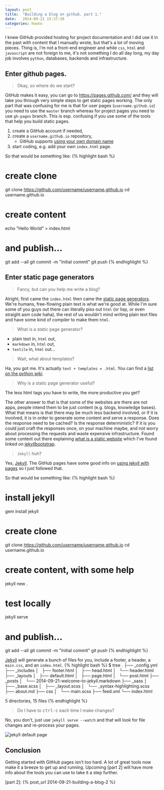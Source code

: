 ```yaml
---
layout: post
title:  "Building a blog on github. part 1."
date:   2014-09-21 15:37:38
categories: howto
---
```


I knew GitHub provided hosting for project documentation and I did use it in
the past with content that I manually wrote, but that's a lot of moving pieces.
Thing is, I'm not a front-end engineer and while `css`, `html` and `javascript`
are not foreign to me, it's not something I do all day long, my day job
involves `python`, databases, backends and infrastructure.

## Enter github pages.

> Okay, so where do we start?

GitHub makes it easy, you can go to <https://pages.github.com/> and they will
take you through very simple steps to get static pages working. The only part
that was confusing for me is that for user pages (`username.github.io`) you
need to use the `master` branch whereas for project pages you need to use
`gh-pages` branch. This is esp. confusing if you use some of the tools that
help you build static pages.

1. create a GitHub account if needed,
1. create a `username.github.io` repository,
    * GitHub supports [using your own domain name]
1. start coding, e.g. add your own `index.html` page.


So that would be something like:
{% highlight bash %}
# create clone
git clone https://github.com/username/username.github.io
cd username.github.io

# create content
echo "Hello World" > index.html

# and publish...
git add --all
git commit -m "Initial commit"
git push
{% endhighlight %}

## Enter static page generators

> Fancy, but can you help me write a blog?

Alright, first came the `index.html` then came the [static page generators].
We're humans, free-flowing plain text is what we're good at. While I'm sure
some of you guys out there can literally piss out `html` (or lisp, or even
straight asm code haha), the rest of us wouldn't mind writing plain text files
and have some kind of compiler to make them `html`.

> What is a static page generator?

* plain text in, `html` out,
* `markdown` in, `html` out,
* `textile` in, `html` out...

> Wait, what about templates?

Ha, you got me. It's actually `text + templates = .html`.
You can find a [list on the python wiki].

> Why is a static page generator useful?

The less html tags you have to write, the more productive you get?

The other answer to that is that some of the websites are there are not apps,
people intend them to be just content (e.g. blogs, knowledge bases). What that
means is that there may be much less backend involved, or if it is involved,
it is in order to generate some content and serve a response. Does the response
need to be cached? Is the response deterministic? If it is you could just craft
the responses once, on your machine maybe, and not worry about processing the
requests and waste expensive infrastructure. Found some content out there
explaining [what is a static website] which I've found linked on
[jekyllbootstrap].

> `Jekyll` huh?

Yes, [Jekyll]. The GitHub pages have some good info on [using jekyll with pages]
so I just followed that.

So that would be something like:
{% highlight bash %}
# install jekyll
gem install jekyll

# create clone
git clone https://github.com/username/username.github.io
cd username.github.io

# create content, with some help
jekyll new .

# test locally
jekyll serve

# and publish...
git add --all
git commit -m "Initial commit"
git push
{% endhighlight %}

[Jekyll] will generate a bunch of files for you, include a footer, a header,
a `main.css`, and an `index.html`.
{% highlight bash %}
$ tree
.
├── _config.yml
├── _includes
│   ├── footer.html
│   ├── head.html
│   └── header.html
├── _layouts
│   ├── default.html
│   ├── page.html
│   └── post.html
├── _posts
│   └── 2014-09-21-welcome-to-jekyll.markdown
├── _sass
│   ├── _base.scss
│   ├── _layout.scss
│   └── _syntax-highlighting.scss
├── about.md
├── css
│   └── main.scss
├── feed.xml
└── index.html

5 directories, 15 files
{% endhighlight %}

> Do I have to <samp>ctrl-c</samp> each time I make changes?

No, you don't, just use `jekyll serve --watch` and that will look for file
changes and re-process your pages.

![jekyll default page](/img/jekyll-default-site.png)

## Conclusion

Getting started with GitHub pages isn't too hard. A lot of great tools now
make it a breeze to get up and running. Upcoming [part 2] will have more info
about the tools you can use to take it a step further.


[static page generators]: https://www.staticgen.com/
[using your own domain name]: https://help.github.com/articles/setting-up-a-custom-domain-with-github-pages
[what is a static website]: http://nilclass.com/courses/what-is-a-static-website
[jekyllbootstrap]: http://jekyllbootstrap.com/
[Jekyll]: http://jekyllrb.com/
[using jekyll with pages]: https://help.github.com/articles/using-jekyll-with-pages
[list on the python wiki]: https://wiki.python.org/moin/StaticSiteGenerator
[part 2]: {% post_url 2014-09-21-building-a-blog-2 %}
